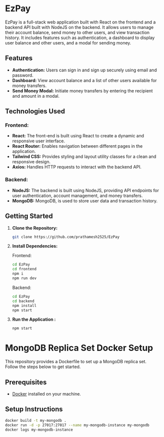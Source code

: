 # EzPay

EzPay is a full-stack web application built with React on the frontend and a backend API built with NodeJS on the backend. It allows users to manage their account balance, send money to other users, and view transaction history. It includes features such as authentication, a dashboard to display user balance and other users, and a modal for sending money.

## Features

- **Authentication:** Users can sign in and sign up securely using email and password.
- **Dashboard:** View account balance and a list of other users available for money transfers.
- **Send Money Modal:** Initiate money transfers by entering the recipient and amount in a modal.
<!-- - **Transaction History:** Users can view their transaction history. -->

## Technologies Used

### Frontend:

- **React:** The front-end is built using React to create a dynamic and responsive user interface.
- **React Router:** Enables navigation between different pages in the application.
- **Tailwind CSS:** Provides styling and layout utility classes for a clean and responsive design.
- **Axios:** Handles HTTP requests to interact with the backend API.

### Backend:

- **NodeJS:** The backend is built using NodeJS, providing API endpoints for user authentication, account management, and money transfers.
- **MongoDB:** MongoDB, is used to store user data and transaction history.

## Getting Started

1. **Clone the Repository:**

   ```bash
   git clone https://github.com/prathamesh2525/EzPay
   ```

2. **Install Dependencies:**

   Frontend:

   ```bash
   cd EzPay
   cd frontend
   npm i
   npm run dev
   ```

   Backend:

   ```bash
   cd EzPay
   cd backend
   npm install
   npm start
   ```

3. **Run the Application :**

   ```bash
   npm start
   ```

# MongoDB Replica Set Docker Setup

This repository provides a Dockerfile to set up a MongoDB replica set. Follow the steps below to get started.

## Prerequisites

- [Docker](https://docs.docker.com/get-docker/) installed on your machine.

## Setup Instructions

```bash
docker build -t my-mongodb .
docker run -d -p 27017:27017 --name my-mongodb-instance my-mongodb
docker logs my-mongodb-instance

```

